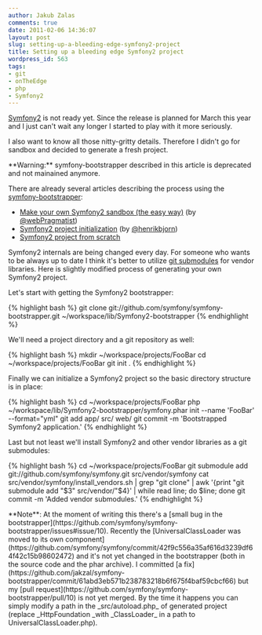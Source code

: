 ```yaml
---
author: Jakub Zalas
comments: true
date: 2011-02-06 14:36:07
layout: post
slug: setting-up-a-bleeding-edge-symfony2-project
title: Setting up a bleeding edge Symfony2 project
wordpress_id: 563
tags:
- git
- onTheEdge
- php
- Symfony2
---
```


[Symfony2](http://symfony-reloaded.org/) is not ready yet. Since the release is planned for March this year and I just can't wait any longer I started to play with it more seriously.

I also want to know all those nitty-gritty details. Therefore I didn't go for sandbox and decided to generate a fresh project.

<div class="alert alert-warning" markdown="1">
**Warning:** symfony-bootstrapper described in this article is deprecated and not mainained anymore.
</div>

There are already several articles describing the process using the [symfony-bootstrapper](https://github.com/symfony/symfony-bootstrapper):

* [Make your own Symfony2 sandbox (the easy way)](http://www.webpragmatist.com/2010/11/make-your-own-symfony2-sandbox.html) (by [@webPragmatist](http://twitter.com/webPragmatist))
* [Symfony2 project initialization](http://blog.bearwoods.dk/symfony2-project-initilization) (by [@henrikbjorn](http://twitter.com/henrikbjorn))
* [Symfony2 project from scratch](http://www.fizyk.net.pl/blog/symony2-project-from-scratch)


Symfony2 internals are being changed every day. For someone who wants to be always up to date I think it's better to utilize [git submodules](http://progit.org/book/ch6-6.html) for vendor libraries. Here is slightly modified process of generating your own Symfony2 project.

Let's start with getting the Symfony2 bootstrapper:

    
{% highlight bash %}
    git clone git://github.com/symfony/symfony-bootstrapper.git ~/workspace/lib/Symfony2-bootstrapper
{% endhighlight %}


We'll need a project directory and a git repository as well:

    
{% highlight bash %}
mkdir ~/workspace/projects/FooBar
cd ~/workspace/projects/FooBar
git init .
{% endhighlight %}


Finally we can initialize a Symfony2 project so the basic directory structure is in place:

    
{% highlight bash %}
cd ~/workspace/projects/FooBar
php ~/workspace/lib/Symfony2-bootstrapper/symfony.phar init --name 'FooBar' --format="yml"
git add app/ src/ web/
git commit -m 'Bootstrapped Symfony2 application.'
{% endhighlight %}


Last but not least we'll install Symfony2 and other vendor libraries as a git submodules:

    
{% highlight bash %}
cd ~/workspace/projects/FooBar
git submodule add git://github.com/symfony/symfony.git src/vendor/symfony
cat src/vendor/symfony/install_vendors.sh | grep "git clone" | awk '{print "git submodule add "$3" src/vendor/"$4}' | while read line; do $line; done
git commit -m 'Added vendor submodules.'
{% endhighlight %}


<div class="alert alert-warning" markdown="1">
**Note**: At the moment of writing this there's a [small bug in the bootstrapper](https://github.com/symfony/symfony-bootstrapper/issues#issue/10).  Recently the [UniversalClassLoader was moved to its own component](https://github.com/symfony/symfony/commit/42f9c556a35af616d3239df64f42c15b98602472) and it's not yet changed in the bootstrapper (both in the source code and the phar archive). I committed [a fix](https://github.com/jakzal/symfony-bootstrapper/commit/61abd3eb571b238783218b6f675f4baf59cbcf66) but my [pull request](https://github.com/symfony/symfony-bootstrapper/pull/10) is not yet merged. By the time it happens you can simply modify a path in the _src/autoload.php_ of generated project (replace _HttpFoundation _with _ClassLoader_ in a path to UniversalClassLoader.php).
</div>
